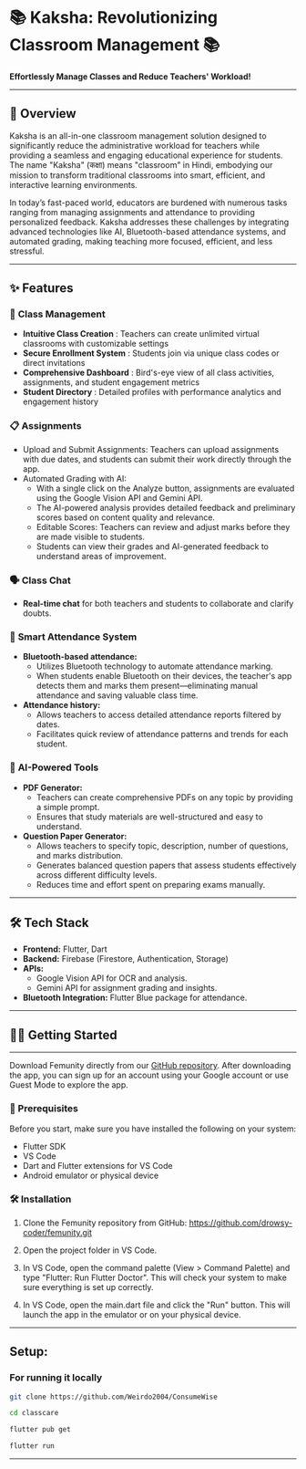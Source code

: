 # 📚 Kaksha: Revolutionizing Classroom Management 📚  
**Effortlessly Manage Classes and Reduce Teachers' Workload!**  

---

## 🚀 **Overview**  
Kaksha is an all-in-one classroom management solution designed to significantly reduce the administrative workload for teachers while providing a seamless and engaging educational experience for students. The name "Kaksha" (कक्षा) means "classroom" in Hindi, embodying our mission to transform traditional classrooms into smart, efficient, and interactive learning environments.

In today’s fast-paced world, educators are burdened with numerous tasks ranging from managing assignments and attendance to providing personalized feedback. Kaksha addresses these challenges by integrating advanced technologies like AI, Bluetooth-based attendance systems, and automated grading, making teaching more focused, efficient, and less stressful.

---


## ✨ **Features**  

### 🏫 **Class Management**  
- **Intuitive Class Creation** : Teachers can create unlimited virtual classrooms with customizable settings
- **Secure Enrollment System** : Students join via unique class codes or direct invitations
- **Comprehensive Dashboard** : Bird's-eye view of all class activities, assignments, and student engagement metrics
- **Student Directory** : Detailed profiles with performance analytics and engagement history

### 📋 **Assignments**  
- Upload and Submit Assignments:
  Teachers can upload assignments with due dates, and students can submit their work directly through the app.
- Automated Grading with AI:
  - With a single click on the Analyze button, assignments are evaluated using the Google Vision API and Gemini API.
  - The AI-powered analysis provides detailed feedback and preliminary scores based on content quality and relevance.
  - Editable Scores: Teachers can review and adjust marks before they are made visible to students.
  - Students can view their grades and AI-generated feedback to understand areas of improvement.

### 🗣️ **Class Chat**  
- **Real-time chat** for both teachers and students to collaborate and clarify doubts.  

### 📅 **Smart Attendance System**  
- **Bluetooth-based attendance:**  
  - Utilizes Bluetooth technology to automate attendance marking.
  - When students enable Bluetooth on their devices, the teacher's app detects them and marks them present—eliminating manual attendance and saving valuable class time.
- **Attendance history:**  
  - Allows teachers to access detailed attendance reports filtered by dates.
  - Facilitates quick review of attendance patterns and trends for each student.

### 🤖 **AI-Powered Tools**  
- **PDF Generator:**  
  - Teachers can create comprehensive PDFs on any topic by providing a simple prompt.
  - Ensures that study materials are well-structured and easy to understand. 
- **Question Paper Generator:**  
  - Allows teachers to specify topic, description, number of questions, and marks distribution.
  - Generates balanced question papers that assess students effectively across different difficulty levels.
  - Reduces time and effort spent on preparing exams manually.

---

## 🛠️ **Tech Stack**  
- **Frontend:** Flutter, Dart  
- **Backend:** Firebase (Firestore, Authentication, Storage)  
- **APIs:**  
  - Google Vision API for OCR and analysis.  
  - Gemini API for assignment grading and insights.  
- **Bluetooth Integration:** Flutter Blue package for attendance.  

---

## 🏃‍♀️ Getting Started

<hr>

Download Femunity directly from our [GitHub repository](https://github.com/drowsy-coder/femunity). After downloading the app, you can sign up for an account using your Google account or use Guest Mode to explore the app.

### 📝 Prerequisites

Before you start, make sure you have installed the following on your system:

- Flutter SDK
- VS Code
- Dart and Flutter extensions for VS Code
- Android emulator or physical device

### 🛠️ Installation

1. Clone the Femunity repository from GitHub: https://github.com/drowsy-coder/femunity.git

2. Open the project folder in VS Code.

3. In VS Code, open the command palette (View > Command Palette) and type "Flutter: Run Flutter Doctor". This will check your system to make sure everything is set up correctly.

4. In VS Code, open the main.dart file and click the "Run" button. This will launch the app in the emulator or on your physical device.

<hr>

## Setup:

### For running it locally

```bash
git clone https://github.com/Weirdo2004/ConsumeWise
```
```bash
cd classcare
```
```bash
flutter pub get
```
```bash
flutter run
```
<hr>


  
